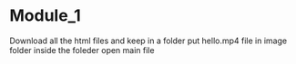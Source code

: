 # Module_1
Download all the html files and keep in a folder
put hello.mp4 file in image folder inside the foleder
open main file 
